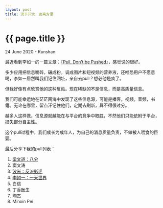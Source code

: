 ```yaml
---
layout: post
title: 流下汗水，远离方便
---
```


{{ page.title }}
================
<p class="meta">24 June 2020 - Kunshan</p>

最近看到李如一的一篇文章：[『Pull, Don’t be Pushed』](https://blog.yitianshijie.net/2020/03/03/pull-do-not-be-pushed/)，感觉说的很好。

多少应用把信息嚼碎，碾成粉，调成图片和短视频的营养液，还唯恐用户不愿意喝，李如一居然叫我们记住网址，亲自去pull？想必他是疯了。

但我好像有点欣赏他的这种反动。现在稀缺的不是信息，而是高质量信息。

我们可能幸运地在茫茫网海中发现了这些信息源，可能是播客，视频，音频，书籍。无论在哪里，留点汗记住他们，定期去刷新，算不得很过分。

越多人这样做，信息源就越能在与平台的竞争中取胜，不然他们只能依附于平台，损失部分自主性。

这个pull过程中，我们成长为成年人，为自己的消息质量负责，不做被人喂食的巨婴。

最后分享下我的pull列表：

1. [梁文道：八分](https://shop.vistopia.com.cn/detail?id=4z4Ew)
2. 窦文涛
3. [波米：反派影评](https://mp.weixin.qq.com/s/V6LfeY6Mki8VDyFYyfud2Q)
4. [李如一：一天世界](https://blog.yitianshijie.net)
5. 白信
6. 丁香医生
7. 陶杰
8. Minxin Pei
